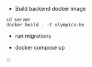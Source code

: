 - Build backend docker image

```
cd server
docker build . -t olympics-be
```

- run migrations

- docker compose up

:boom:
